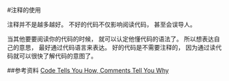#注释的使用

注释并不是越多越好。 不好的代码不仅影响阅读代码， 甚至会误导人。

当其他要要阅读你的代码的时候， 就可以认定他懂代码的语法了。 所以想表达自己的意思， 最好通过代码语言来表达。 好的代码是不需要注释的， 因为通过读代码就可以很快了解代码的意图了。

##参考资料
[Code Tells You How, Comments Tell You Why](https://blog.codinghorror.com/code-tells-you-how-comments-tell-you-why/)